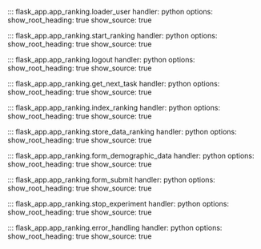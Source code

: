 ::: flask_app.app_ranking.loader_user
    handler: python
    options:
        show_root_heading: true
        show_source: true

::: flask_app.app_ranking.start_ranking
    handler: python
    options:
        show_root_heading: true
        show_source: true

::: flask_app.app_ranking.logout
    handler: python
    options:
        show_root_heading: true
        show_source: true

::: flask_app.app_ranking.get_next_task
    handler: python
    options:
        show_root_heading: true
        show_source: true

::: flask_app.app_ranking.index_ranking
    handler: python
    options:
        show_root_heading: true
        show_source: true

::: flask_app.app_ranking.store_data_ranking
    handler: python
    options:
        show_root_heading: true
        show_source: true

::: flask_app.app_ranking.form_demographic_data
    handler: python
    options:
        show_root_heading: true
        show_source: true

::: flask_app.app_ranking.form_submit
    handler: python
    options:
        show_root_heading: true
        show_source: true

::: flask_app.app_ranking.stop_experiment
    handler: python
    options:
        show_root_heading: true
        show_source: true

::: flask_app.app_ranking.error_handling
    handler: python
    options:
        show_root_heading: true
        show_source: true